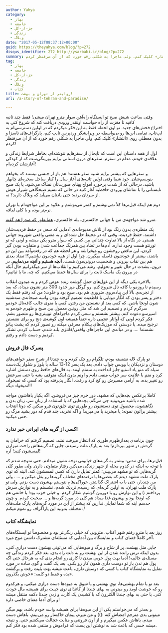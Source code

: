 ```yaml
---
author: Yahya
category:
  - بهار
  - جامعه
  - جز-از-کل
  - زندگی
  - وبلاگ
date: "2017-05-12T08:37:12+00:00"
guid: https://theyahya.com/blog/?p=272
disqus_identifier: 272 http://ysarbabi.ir/blog/?p=272
summary: وقتی ساعت شیش صبح تو ایستگاه راه‌آهن سوار مترو تهران میشی! فقط چند ثانیه کافیه تا مغزت از راه حواست اونقدر ورودی دریافت کنه که شروع کنی به اختراع فحش‌های جدید. تو اون لحظه فقط به این فکر میکردم که در اولین دسترسی‌ام به لپ‌تاپ، تمامی این‌ها رو بی‌واسطه در ویرایشگر وردپرس تایپ کنم، پارگراف‌های ناسزا و بدون معطلی روی «انتشار» کلیک کنم. ولی ماجرا به شکلی رقم خورد که از آن صرفنظر کردم!
tag:
  - بهار
  - جامعه
  - جز-از-کل
  - زندگی
  - وبلاگ
  - کتاب
title: روایتی از تهران و بهشت!
url: /a-story-of-tehran-and-paradise/

---
```

وقتی ساعت شیش صبح تو ایستگاه راه‌آهن سوار مترو تهران میشی! فقط چند ثانیه کافیه تا مغزت از راه حواست اونقدر ورودی دریافت کنه که شروع کنی به اختراع فحش‌های جدید. تو اون لحظه فقط به این فکر میکردم که در اولین دسترسی‌ام به لپ‌تاپ، تمامی این‌ها رو بی‌واسطه در ویرایشگر وردپرس تایپ کنم، پارگراف‌های ناسزا و بدون معطلی روی «انتشار» کلیک کنم. ولی ماجرا به شکلی رقم خورد که از آن صرفنظر کردم!

اول از همه داستان این است که تابحال از سفرهایم ننوشته‌ام، بخاطر شرایط زندگی و علاقه‌ی خودم، مدام در سفرم. سفرهای درون استانی برایم بورینگی‌ست که از کودکی آغازشان کرده‌ام!

و سفرهایی که بیشتر برایم شبیه سفر هستند! هم باز از جنسی نیستند که بخواهم بنویسم‌شان. خود شما وقتی اولین ثانیه‌های آغاز سال را کنار ساحل سخره‌ای چابهار باشید، درحالی که از شدت برخورد امواج پهنای صورت‌تان نمناک می‌شود. یا یک صبح تابستانی را با تماشای ورودی حافظیه‌ آغاز کنید در حالی که نسیم صبحگاهی شیراز هوش از سرتان برده: حتی یادتان می‌آید که وبلاگ دارید؟ نه.

دوم هم اینکه قبل‌ترها کلاً نمی‌نوشتم و کمتر می‌نوشتم و علاوه بر این مواجهه‌ام با تهران نرم‌تر بوده و با کلی لفافه.

مترو شد مواجهه‌ی من با جهانی خاکستری. بله خاکستری، [همانطور که صدرا هم گفته](https://sadraa.me/%D8%AA%D9%87%D8%B1%D8%A7%D9%86-%D8%AE%DB%8C%D9%84%DB%8C%E2%80%8C%D8%AF%D9%88%D8%B1%D8%8C-%D9%86%D8%B2%D8%AF%DB%8C%DA%A9/).

یک منظره‌ی بدون رنگ بود از تلاش مذبوحانه‌ی آدمایی که سعی در حفظ فردیت‌شان داشتند، حفظ فردیت، وقتی که در محیط حل شده‌ای و به معنی واقعی شهروند جهانی هستی. در نگاه از بالا تفاوت چندانی بین کسی که سوار مترو پکن میشه و اونی که تو تورنتو هست وجود نداره. آدم‌ها در تضاد بین همرنگ جماعت شدن و متفاوت بودن گیر کردن، این تناقض روحشون رو میخراشه و هر لحظه هم که در رفت‌وآمد بین این دو باشند، بیشتر از خودشون فاصله میگیرن. چرا اول از همه خودمون نباشیم؟! تضاد بعدی هم بین نقاب بیرونی و شخصیت درونی‌مون هست، **آنچه هستیم و آنچه می‌نماییم**. در درون، بشدت در حال تغییر و تحولیم، رشد می‌کنیم و انقلاب‌ها از سر میگذرانیم حال آنکه در بیرون یک ماسک ثابت را برای سال‌ها حفظ می‌کنیم. که چه، ما با ثباتیم؟

بالاخره یکی دیگه از این غول‌های حمل گوشت زنده عوض کردم و به میدون انقلاب رسیدم تا روزمو با کافه نال شروع کنم. رو گوگل مپز حدود 300 متر نشون میداد، که بعد از تجربه‌ی بالا این پیاده‌روی ضروری هم بود. صبح بود و خلوت؛ من که رفتم فقط یک دختر و پسر بودن که انگار دوتایی با قاطعیت تصمیم گرفته بودن واسه صبحانه‌ی سه‌شنبه‌ شون اونجا باشن. که کمی بعد از نشستن من رفتن. کمی با منوی جالب کافه‌نال خودمو سرگرم کردم و تصمیم این شد که مثل روتین معمول بین صبح و ظهرم خودمو به اسپرسو دعوت کنم. بیشتر نشستم و سعی کردم ماجراهای توییتری‌ها رو متصور بشم. فکر کردم اونی که آواتار عجیبی داره حتماً همیشه اون گوشه‌ی دنج رو برای نشستن ترجیح میده. یا دوستی که موزیک‌های بیکلام معرفی میکنه رو تصور کردم که پشت پیانو نشسته! .... و در میانه‌ی این ماجراهای واقعی/فانتزی بلند شدم، حساب کردم، تشکر کردیم و دست دادم و رفتم.

### پسرک فال فروش

تو پارک لاله نشسته بودم، تلگرام رو چک کردم و به چندتا از شرحِ سفر خواهی‌هایِ دوستان و نزدیکان با وویس جواب دادم. بعد یک پسر 12-13 ساله با بلوز و شلوار یک‌دست سیاه که منو یاد استیو جابز انداخت به سمتم اومد. به فال‌های حافظ روی دستش اشاره کرد و منم با علامت سر جواب منفی دادم و اونم بدون اینکه متوقف بشه یا حتی سرعتش رو تغییر بده، به آرامی مسیرش رو کج کرد و رفت. انگار پذیرفته بود که کسی که نمیخواد، نمیخواد دیگه!!!

کاملا برعکس بچه‌هایی که مشهد، دور حرم چیز می‌فروشن. اگه یکبار باهاشون مواجه شده باشید می‌دونید چی می‌گم. بچه‌هایی که با استفاده از زبانِ سر، زبان بدن و نگاهشون، محصولِ توی دستشون رو طوری توی حلق‌تون فرو میکنن که دوتا انتخاب بیشتر براتون نمونه:‌ یا میخرید یا می‌میرید! و اگه نخرید، چند قدم که دور بشید مرگ رو حس میکنید.

### کسی از گربه های ایرانی خبر ندارد!

چون برنامه‌ی بعدازظهرم طوری که انتظار میرفت نشد، تصمیم گرفتم که خرامان به گردش در شهر بپردازم! بعد به پارک ملت رسیدم، جایی که گربه‌هاش راحت میزارن لمسشون کنید! آره!

قبل‌ترها، برای مدتی: بیشتر به گربه‌های خیابونی توجه نشون میدادم. حتی متوجه شدم که با توجه به اینکه در کدوم محله از شهر زندگی می‌کنن رفتار متفاوتی دارن. ولی بطور کلی گربه‌هایی که تو مشهد می‌بینی؛ کمتر تمایل دارن که کسی لمسشون کنه. البته که توی پارک ملت مشهد دیدم که بعضی‌ها با ترفند‌های مختلف گربه‌ها رو بغل میکنن و … . ولی من چندبار، حتی با به اشتراک گذاشتن خوراکی‌هام نتوستم بهشون دست بزنم. ولی تو پارک ملت تهران، به اولین گربه‌ای که رسیدم نزدیک شدم، نشستم و به نوازش سرش پرداختم :) و این نوازش رو با دوربین گوشیم شکار کردم. و خیلی خوب بود! با خانمی هم که اونجا بود و بهشون غذا میداد هم کلی در مورد گربه‌ها و ... صحبت کردم. و چون حدسم اینه که شما تمایلی ندارین که بیشتر از این در مورد گربه‌های پارک ملت‌های مختلف بدونید این پاراگراف رو تموم میکنم :/

### نمایشگاه کتاب

روز بعد با مترو رفتم شهر آفتاب، مترویی که خیلی رنگی‌تر بود و مخصوصاً تو ایستگاه‌های آخر کاملاً فضای کتاب و نمایشگاه بین آدمایی که مسئله‌ای مشترک داشتن موج میزد.

جایی مثل بهشت، پر از شاخ و برگ و میوه‌هایی که می‌تونی بهشون دست درازی کنی، بدون اینکه ترس رانده شدن از این بهشت رو به دلت راه بدی. بعد فکر کردم زندگی چه مسئله‌ی جالبیه! آدما بهت پول خوبی میدن تا کاری رو انجام بدی که به هرحال حتی اگه پول هم ندن باز تو دوست داری همون کار رو بکنی. بعد یک گفت و گوی ساده در مورد تمایل به نمایشگاه کتاب با کسی که دوسش داری، باعث میشه بهت بلیت رفت و برگشت بده و فقط دو کلمه: «خوش بگذرون».

بعد تو با تمام بهشتی‌ها، تویِ بهشتی و با شوق به میوه‌ها دست درازی میکنی. و هرکدوم رو که خوشت اومد رو میتونی به بهای چندتا از کاغذای توی جیبت برای همیشه مال خودت کنی. یا حتی به بهای چندتا الکترون که با کشیدن یک کارت و زدن چندتا دکمه منتقل میشه و برای آدما معنای خاصی داره!

و بعدتر که می‌خواستم یکی از این میوه‌ها برای همیشه واسه خودم باشه، بهم میگن میتونی بدی مترجم امضاش کنه :))) و من میرم، پیمان خاکسار رو می‌بینم، باهاش دست میدم، باهاش عکس میگیرم و از اون فروتنی و متانت خجالت می‌کشم حتی. و نتیجه میشه حسی که باعث شد به نوشتن این پست که فراموش و منتفی شده بود فکر کنم.

